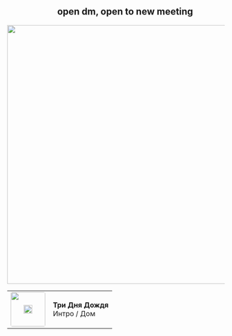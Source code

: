 ## ㅤㅤㅤㅤㅤㅤopen dm, open to new meeting
<img src="https://github.com/user-attachments/assets/a15182ba-c50b-42ff-817f-127b00481bd2" width="600"/>
   
<table>
  <tr>
    <td style="position: relative;">
      <a href="https://youtu.be/qhks0X0EWsc" target="_blank" style="display: inline-block; position: relative;">
        <img src="https://images.genius.com/c13380b32fb9d759ea73abf5555a4978.1000x1000x1.png" width="80" style="border-radius: 4px;">
        <img src="https://upload.wikimedia.org/wikipedia/commons/7/73/Flat_tick_icon.svg" width="0" height="0" style="display: none;"> <!-- Fix GitHub spacing bug -->
        <img src="https://upload.wikimedia.org/wikipedia/commons/7/70/Media-playback-start.svg" width="20" style="position: absolute; top: 30px; left: 30px;">
      </a>
    </td>
    <td style="padding-left: 10px; vertical-align: middle;">
      <strong>Три Дня Дождя</strong><br>
      Интро / Дом
    </td>
  </tr>
</table>
